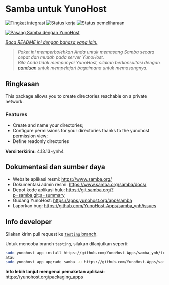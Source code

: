 <!--
N.B.: README ini dibuat secara otomatis oleh <https://github.com/YunoHost/apps/tree/master/tools/readme_generator>
Ini TIDAK boleh diedit dengan tangan.
-->

# Samba untuk YunoHost

[![Tingkat integrasi](https://apps.yunohost.org/badge/integration/samba)](https://ci-apps.yunohost.org/ci/apps/samba/)
![Status kerja](https://apps.yunohost.org/badge/state/samba)
![Status pemeliharaan](https://apps.yunohost.org/badge/maintained/samba)

[![Pasang Samba dengan YunoHost](https://install-app.yunohost.org/install-with-yunohost.svg)](https://install-app.yunohost.org/?app=samba)

*[Baca README ini dengan bahasa yang lain.](./ALL_README.md)*

> *Paket ini memperbolehkan Anda untuk memasang Samba secara cepat dan mudah pada server YunoHost.*  
> *Bila Anda tidak mempunyai YunoHost, silakan berkonsultasi dengan [panduan](https://yunohost.org/install) untuk mempelajari bagaimana untuk memasangnya.*

## Ringkasan

This package allows you to create directories reachable on a private network.

### Features

- Create and name your directories;
- Configure permissions for your directories thanks to the yunohost permission view;
- Define readonly directories


**Versi terkirim:** 4.13.13~ynh4

## Dokumentasi dan sumber daya

- Website aplikasi resmi: <https://www.samba.org/>
- Dokumentasi admin resmi: <https://www.samba.org/samba/docs/>
- Depot kode aplikasi hulu: <https://git.samba.org/?p=samba.git;a=summary>
- Gudang YunoHost: <https://apps.yunohost.org/app/samba>
- Laporkan bug: <https://github.com/YunoHost-Apps/samba_ynh/issues>

## Info developer

Silakan kirim pull request ke [`testing` branch](https://github.com/YunoHost-Apps/samba_ynh/tree/testing).

Untuk mencoba branch `testing`, silakan dilanjutkan seperti:

```bash
sudo yunohost app install https://github.com/YunoHost-Apps/samba_ynh/tree/testing --debug
atau
sudo yunohost app upgrade samba -u https://github.com/YunoHost-Apps/samba_ynh/tree/testing --debug
```

**Info lebih lanjut mengenai pemaketan aplikasi:** <https://yunohost.org/packaging_apps>
